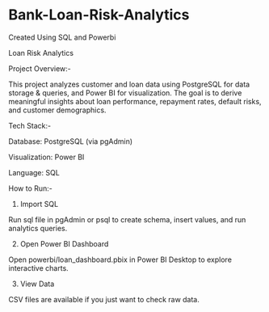# Bank-Loan-Risk-Analytics
Created Using SQL and Powerbi

 Loan Risk Analytics
 
 Project Overview:-

This project analyzes customer and loan data using PostgreSQL for data storage & queries, and Power BI for visualization.
The goal is to derive meaningful insights about loan performance, repayment rates, default risks, and customer demographics.


Tech Stack:-

Database: PostgreSQL (via pgAdmin)

Visualization: Power BI

Language: SQL


How to Run:-
1. Import SQL

Run sql file in pgAdmin or psql to create schema, insert values, and run analytics queries.

2. Open Power BI Dashboard

Open powerbi/loan_dashboard.pbix in Power BI Desktop to explore interactive charts.

3. View Data

CSV files are available if you just want to check raw data.

